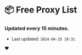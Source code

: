 # :package: Free Proxy List
### Updated every 15 minutes.

- Last updated: `2024-04-25 19:31`

:heart:
